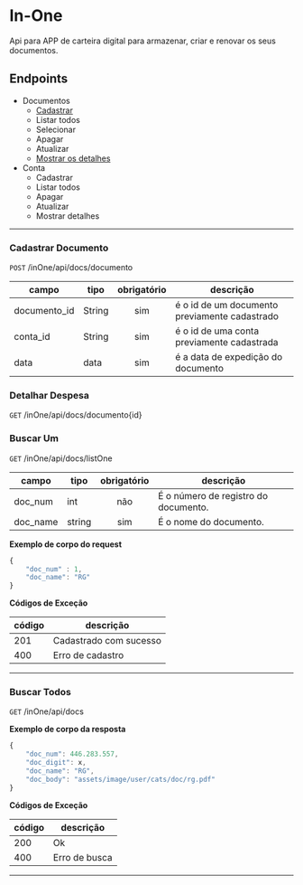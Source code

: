 # In-One
Api para APP de carteira digital para armazenar, criar e renovar os seus documentos.

## Endpoints
- Documentos
    - [Cadastrar](#cadastrar-documento)
    - Listar todos
    - Selecionar
    - Apagar
    - Atualizar
    - [Mostrar os detalhes](#detalhar-documentos)
- Conta
    - Cadastrar
    - Listar todos
    - Apagar
    - Atualizar
    - Mostrar detalhes

---

### Cadastrar Documento
`POST` /inOne/api/docs/documento

| campo | tipo | obrigatório | descrição
|-------|------|:-------------:|--
| documento_id | String | sim | é o id de um documento previamente cadastrado 
| conta_id | String | sim | é o id de uma conta previamente cadastrada
| data | data | sim | é a data de expedição do documento

### Detalhar Despesa
`GET` /inOne/api/docs/documento{id}


### Buscar Um
`GET` /inOne/api/docs/listOne

| campo | tipo | obrigatório | descrição
|-------|------|:-------------:|--
| doc_num | int | não | É o número de registro do documento.
| doc_name | string | sim | É o nome do documento.

**Exemplo de corpo do request**

```js
{
    "doc_num" : 1,
    "doc_name": "RG"
}
```

**Códigos de Exceção**

| código | descrição 
|-|-
| 201 | Cadastrado com sucesso
| 400 | Erro de cadastro

---
### Buscar Todos
`GET` /inOne/api/docs

**Exemplo de corpo da resposta**

```js
{
    "doc_num": 446.283.557,
    "doc_digit": x,
    "doc_name": "RG",
    "doc_body": "assets/image/user/cats/doc/rg.pdf"
}
```

**Códigos de Exceção**

| código | descrição 
|-|-
| 200 | Ok
| 400 | Erro de busca

---
